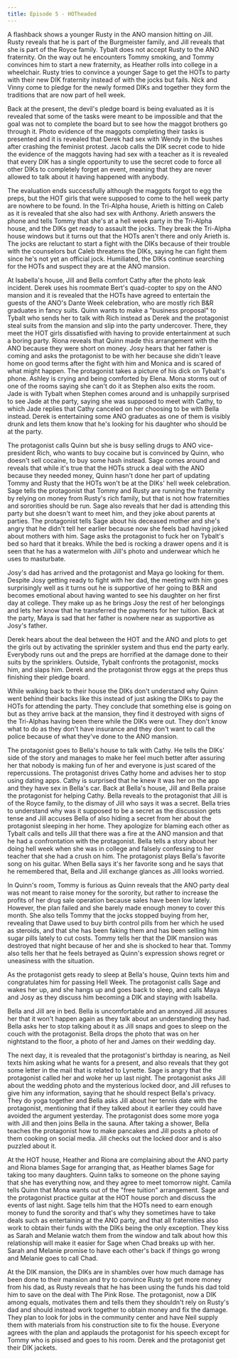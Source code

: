 ```yaml
---
title: Episode 5 - HOTheaded
---
```


A flashback shows a younger Rusty in the ANO mansion hitting on Jill. Rusty reveals that he is part of the Burgmeister family, and Jill reveals that she is part of the Royce family. Tybalt does not accept Rusty to the ANO fraternity. On the way out he encounters Tommy smoking, and Tommy convinces him to start a new fraternity, as Heather rolls into college in a wheelchair. Rusty tries to convince a younger Sage to get the HOTs to party with their new DIK fraternity instead of with the jocks but fails. Nick and Vinny come to pledge for the newly formed DIKs and together they form the traditions that are now part of hell week.

Back at the present, the devil's pledge board is being evaluated as it is revealed that some of the tasks were meant to be impossible and that the goal was not to complete the board but to see how the maggot brothers go through it. Photo evidence of the maggots completing their tasks is presented and it is revealed that Derek had sex with Wendy in the bushes after crashing the feminist protest. Jacob calls the DIK secret code to hide the evidence of the maggots having had sex with a teacher as it is revealed that every DIK has a single opportunity to use the secret code to force all other DIKs to completely forget an event, meaning that they are never allowed to talk about it having happened with anybody.

The evaluation ends successfully although the maggots forgot to egg the preps, but the HOT girls that were supposed to come to the hell week party are nowhere to be found. In the Tri-Alpha house, Arieth is hitting on Caleb as it is revealed that she also had sex with Anthony. Arieth answers the phone and tells Tommy that she's at a hell week party in the Tri-Alpha house, and the DIKs get ready to assault the jocks. They break the Tri-Alpha house windows but it turns out that the HOTs aren't there and only Arieth is. The jocks are reluctant to start a fight with the DIKs because of their trouble with the counselors but Caleb threatens the DIKs, saying he can fight them since he's not yet an official jock. Humiliated, the DIKs continue searching for the HOTs and suspect they are at the ANO mansion.

At Isabella's house, Jill and Bella comfort Cathy after the photo leak incident. Derek uses his roommate Bert's quad-copter to spy on the ANO mansion and it is revealed that the HOTs have agreed to entertain the guests of the ANO's Dante Week celebration, who are mostly rich B&R graduates in fancy suits. Quinn wants to make a "business proposal" to Tybalt who sends her to talk with Rich instead as Derek and the protagonist steal suits from the mansion and slip into the party undercover. There, they meet the HOT girls dissatisfied with having to provide entertainment at such a boring party. Riona reveals that Quinn made this arrangement with the ANO because they were short on money. Josy hears that her father is coming and asks the protagonist to be with her because she didn't leave home on good terms after the fight with him and Monica and is scared of what might happen. The protagonist takes a picture of his dick on Tybalt's phone. Ashley is crying and being comforted by Elena. Mona storms out of one of the rooms saying she can't do it as Stephen also exits the room. Jade is with Tybalt when Stephen comes around and is unhappily surprised to see Jade at the party, saying she was supposed to meet with Cathy, to which Jade replies that Cathy canceled on her choosing to be with Bella instead. Derek is entertaining some ANO graduates as one of them is visibly drunk and lets them know that he's looking for his daughter who should be at the party.

The protagonist calls Quinn but she is busy selling drugs to ANO vice-president Rich, who wants to buy cocaine but is convinced by Quinn, who doesn't sell cocaine, to buy some hash instead. Sage comes around and reveals that while it's true that the HOTs struck a deal with the ANO because they needed money, Quinn hasn't done her part of updating Tommy and Rusty that the HOTs won't be at the DIKs' hell week celebration. Sage tells the protagonist that Tommy and Rusty are running the fraternity by relying on money from Rusty's rich family, but that is not how fraternities and sororities should be run. Sage also reveals that her dad is attending this party but she doesn't want to meet him, and they joke about parents at parties. The protagonist tells Sage about his deceased mother and she's angry that he didn't tell her earlier because now she feels bad having joked about mothers with him. Sage asks the protagonist to fuck her on Tybalt's bed so hard that it breaks. While the bed is rocking a drawer opens and it is seen that he has a watermelon with Jill's photo and underwear which he uses to masturbate.

Josy's dad has arrived and the protagonist and Maya go looking for them. Despite Josy getting ready to fight with her dad, the meeting with him goes surprisingly well as it turns out he is supportive of her going to B&R and becomes emotional about having wanted to see his daughter on her first day at college. They make up as he brings Josy the rest of her belongings and lets her know that he transferred the payments for her tuition. Back at the party, Maya is sad that her father is nowhere near as supportive as Josy's father.

Derek hears about the deal between the HOT and the ANO and plots to get the girls out by activating the sprinkler system and thus end the party early. Everybody runs out and the preps are horrified at the damage done to their suits by the sprinklers. Outside, Tybalt confronts the protagonist, mocks him, and slaps him. Derek and the protagonist throw eggs at the preps thus finishing their pledge board.

While walking back to their house the DIKs don't understand why Quinn went behind their backs like this instead of just asking the DIKs to pay the HOTs for attending the party. They conclude that something else is going on but as they arrive back at the mansion, they find it destroyed with signs of the Tri-Alphas having been there while the DIKs were out. They don't know what to do as they don't have insurance and they don't want to call the police because of what they've done to the ANO mansion.

The protagonist goes to Bella's house to talk with Cathy. He tells the DIKs' side of the story and manages to make her feel much better after assuring her that nobody is making fun of her and everyone is just scared of the repercussions. The protagonist drives Cathy home and advises her to stop using dating apps. Cathy is surprised that he knew it was her on the app and they have sex in Bella's car. Back at Bella's house, Jill and Bella praise the protagonist for helping Cathy. Bella reveals to the protagonist that Jill is of the Royce family, to the dismay of Jill who says it was a secret. Bella tries to understand why was it supposed to be a secret as the discussion gets tense and Jill accuses Bella of also hiding a secret from her about the protagonist sleeping in her home. They apologize for blaming each other as Tybalt calls and tells Jill that there was a fire at the ANO mansion and that he had a confrontation with the protagonist. Bella tells a story about her doing hell week when she was in college and falsely confessing to her teacher that she had a crush on him. The protagonist plays Bella's favorite song on his guitar. When Bella says it's her favorite song and he says that he remembered that, Bella and Jill exchange glances as Jill looks worried.

In Quinn's room, Tommy is furious as Quinn reveals that the ANO party deal was not meant to raise money for the sorority, but rather to increase the profits of her drug sale operation because sales have been low lately. However, the plan failed and she barely made enough money to cover this month. She also tells Tommy that the jocks stopped buying from her, revealing that Dawe used to buy birth control pills from her which he used as steroids, and that she has been faking them and has been selling him sugar pills lately to cut costs. Tommy tells her that the DIK mansion was destroyed that night because of her and she is shocked to hear that. Tommy also tells her that he feels betrayed as Quinn's expression shows regret or uneasiness with the situation.

As the protagonist gets ready to sleep at Bella's house, Quinn texts him and congratulates him for passing Hell Week. The protagonist calls Sage and wakes her up, and she hangs up and goes back to sleep, and calls Maya and Josy as they discuss him becoming a DIK and staying with Isabella.

Bella and Jill are in bed. Bella is uncomfortable and an annoyed Jill assures her that it won't happen again as they talk about an understanding they had. Bella asks her to stop talking about it as Jill snaps and goes to sleep on the couch with the protagonist. Bella drops the photo that was on her nightstand to the floor, a photo of her and James on their wedding day.

The next day, it is revealed that the protagonist's birthday is nearing, as Neil texts him asking what he wants for a present, and also reveals that they got some letter in the mail that is related to Lynette. Sage is angry that the protagonist called her and woke her up last night. The protagonist asks Jill about the wedding photo and the mysterious locked door, and Jill refuses to give him any information, saying that he should respect Bella's privacy. They do yoga together and Bella asks Jill about her tennis date with the protagonist, mentioning that if they talked about it earlier they could have avoided the argument yesterday. The protagonist does some more yoga with Jill and then joins Bella in the sauna. After taking a shower, Bella teaches the protagonist how to make pancakes and Jill posts a photo of them cooking on social media. Jill checks out the locked door and is also puzzled about it.

At the HOT house, Heather and Riona are complaining about the ANO party and Riona blames Sage for arranging that, as Heather blames Sage for taking too many daughters. Quinn talks to someone on the phone saying that she has everything now, and they agree to meet tomorrow night. Camila tells Quinn that Mona wants out of the "free tuition" arrangement. Sage and the protagonist practice guitar at the HOT house porch and discuss the events of last night. Sage tells him that the HOTs need to earn enough money to fund the sorority and that's why they sometimes have to take deals such as entertaining at the ANO party, and that all fraternities also work to obtain their funds with the DIKs being the only exception. They kiss as Sarah and Melanie watch them from the window and talk about how this relationship will make it easier for Sage when Chad breaks up with her. Sarah and Melanie promise to have each other's back if things go wrong and Melanie goes to call Chad.

At the DIK mansion, the DIKs are in shambles over how much damage has been done to their mansion and try to convince Rusty to get more money from his dad, as Rusty reveals that he has been using the funds his dad told him to save on the deal with The Pink Rose. The protagonist, now a DIK among equals, motivates them and tells them they shouldn't rely on Rusty's dad and should instead work together to obtain money and fix the damage. They plan to look for jobs in the community center and have Neil supply them with materials from his construction site to fix the house. Everyone agrees with the plan and applauds the protagonist for his speech except for Tommy who is pissed and goes to his room. Derek and the protagonist get their DIK jackets.
